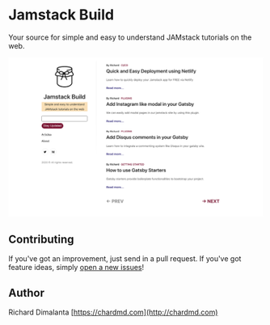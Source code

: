 # Jamstack Build

Your source for simple and easy to understand JAMstack tutorials on the web.

![Alt Text](preview.png)

## Contributing

If you've got an improvement, just send in a pull request. If you've got feature ideas, simply [open a new issues](https://github.com/chardmd/jamstackbuild/issues/new)!

## Author

Richard Dimalanta [https://chardmd.com](http://chardmd.com)
